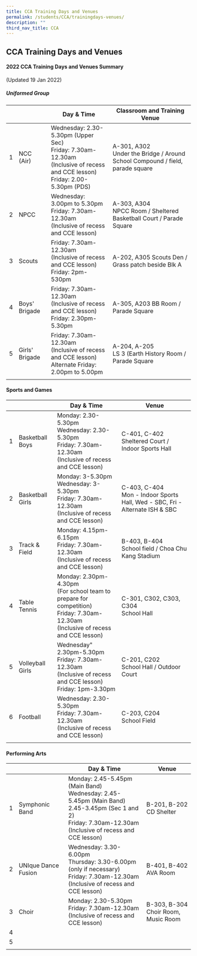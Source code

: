 ```yaml
---
title: CCA Training Days and Venues
permalink: /students/CCA/trainingdays-venues/
description: ""
third_nav_title: CCA
---
```

## CCA Training Days and Venues

#### 2022 CCA Training Days and Venues Summary

(Updated 19 Jan 2022)

##### Uniformed Group

|  |  | Day & Time | Classroom and Training Venue |
|:---:|---|---|---|
| 1 | NCC (Air) | Wednesday: 2.30-5.30pm (Upper Sec)<br>Friday: 7.30am-12.30am<br>(Inclusive of recess and CCE lesson)<br>Friday: 2.00-5.30pm (PDS) | A-301, A302<br>Under the Bridge / Around School Compound / field, parade square |
| 2 | NPCC | Wednesday: 3.00pm to 5.30pm<br>Friday: 7.30am-12.30am<br>(Inclusive of recess and CCE lesson) | A-303, A304<br>NPCC Room / Sheltered Basketball Court / Parade Square |
| 3 | Scouts | Friday: 7.30am-12.30am<br>(Inclusive of recess and CCE lesson)<br>Friday: 2pm-530pm | A-202, A305 Scouts Den / Grass patch beside Blk A |
| 4 | Boys' Brigade | Friday: 7.30am-12.30am<br>(Inclusive of recess and CCE lesson)<br>Friday: 2.30pm-5.30pm | A-305, A203 BB Room / Parade Square |
| 5 | Girls' Brigade | Friday: 7.30am-12.30am<br>(Inclusive of recess and CCE lesson)<br>Alternate Friday: 2.00pm to 5.00pm | A-204, A-205<br>LS 3 (Earth History Room / Parade Square |
|  |  |  |  |

#### Sports and Games

|  |  | Day & Time | Venue |
|:---:|---|---|---|
| 1 | Basketball Boys | Monday: 2.30-5.30pm<br>Wednesday: 2.30-5.30pm<br>Friday: 7.30am-12.30am<br>(Inclusive of recess and CCE lesson) | C-401, C-402<br>Sheltered Court / Indoor Sports Hall |
| 2 | Basketball Girls | Monday: 3-5.30pm<br>Wednesday: 3-5.30pm<br>Friday: 7.30am-12.30am<br>(Inclusive of recess and CCE lesson) | C-403, C-404<br>Mon - Indoor Sports Hall, Wed - SBC, Fri - Alternate ISH & SBC |
| 3 | Track & Field | Monday: 4.15pm-6.15pm<br>Friday: 7.30am-12.30am<br>(Inclusive of recess and CCE lesson) | B-403, B-404<br>School field / Choa Chu Kang Stadium |
| 4 | Table Tennis | Monday: 2.30pm-4.30pm<br>(For school team to prepare for competition)<br>Friday: 7.30am-12.30am<br>(Inclusive of recess and CCE lesson) | C-301, C302, C303, C304<br>School Hall |
| 5 | Volleyball Girls | Wednesday" 2.30pm-5.30pm<br>Friday: 7.30am-12.30am<br>(Inclusive of recess and CCE lesson)<br>Friday: 1pm-3.30pm | C-201, C202<br>School Hall / Outdoor Court |
| 6 | Football | Wednesday: 2.30-5.30pm<br>Friday: 7.30am-12.30am<br>(Inclusive of recess and CCE lesson) | C-203, C204<br>School Field |
|  |  |  |  |

#### Performing Arts

|  |  | Day & Time | Venue |
|:---:|---|---|---|
| 1 | Symphonic Band | Monday: 2.45-5.45pm (Main Band)<br>Wednesday: 2.45-5.45pm (Main Band)<br> 2.45-3.45pm (Sec 1 and 2)<br>Friday: 7.30am-12.30am<br>(Inclusive of recess and CCE lesson) | B-201, B-202<br>CD Shelter |
| 2 | UNIque Dance Fusion | Wednesday: 3.30-6.00pm<br>Thursday: 3.30-6.00pm (only if necessary)<br>Friday: 7.30am-12.30am<br>(Inclusive of recess and CCE lesson) | B-401, B-402<br>AVA Room |
| 3 | Choir | Monday: 2.30-5.30pm<br>Friday: 7.30am-12.30am<br>(Inclusive of recess and CCE lesson) | B-303, B-304<br>Choir Room, Music Room |
| 4 |  |  |  |
| 5 |  |  |  |
|  |  |  |  |
